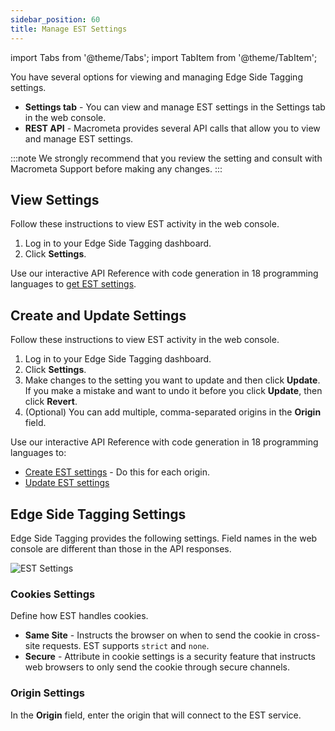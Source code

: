 ```yaml
---
sidebar_position: 60
title: Manage EST Settings
---
```


import Tabs from '@theme/Tabs';
import TabItem from '@theme/TabItem';

You have several options for viewing and managing Edge Side Tagging settings.

- **Settings tab** - You can view and manage EST settings in the Settings tab in the web console.
- **REST API** - Macrometa provides several API calls that allow you to view and manage EST settings.

:::note
We strongly recommend that you review the setting and consult with Macrometa Support before making any changes.
:::

## View Settings

<Tabs groupId="operating-systems">
<TabItem value="console" label="Web Console">

Follow these instructions to view EST activity in the web console.

1. Log in to your Edge Side Tagging dashboard.
2. Click **Settings**.

</TabItem>
<TabItem value="api" label="REST API">

Use our interactive API Reference with code generation in 18 programming languages to [get EST settings](http://localhost:3000/docs/apiEst#/paths/api-est-v1-settings/get).

</TabItem>
</Tabs>

## Create and Update Settings

<Tabs groupId="operating-systems">
<TabItem value="console" label="Web Console">

Follow these instructions to view EST activity in the web console.

1. Log in to your Edge Side Tagging dashboard.
2. Click **Settings**.
3. Make changes to the setting you want to update and then click **Update**. If you make a mistake and want to undo it before you click **Update**, then click **Revert**.
4. (Optional) You can add multiple, comma-separated origins in the **Origin** field.

</TabItem>
<TabItem value="api" label="REST API">

Use our interactive API Reference with code generation in 18 programming languages to:

- [Create EST settings](http://localhost:3000/docs/apiEst#/paths/api-est-v1-settings/post) - Do this for each origin.
- [Update EST settings](http://localhost:3000/docs/apiEst#/paths/api-est-v1-settings/patch)

</TabItem>
</Tabs>

## Edge Side Tagging Settings

Edge Side Tagging provides the following settings. Field names in the web console are different than those in the API responses.

![EST Settings](/img/photoniq/est/est-settings.png)

### Cookies Settings

Define how EST handles cookies.

- **Same Site** - Instructs the browser on when to send the cookie in cross-site requests. EST supports `strict` and `none`.
- **Secure** - Attribute in cookie settings is a security feature that instructs web browsers to only send the cookie through secure channels.

### Origin Settings

In the **Origin** field, enter the origin that will connect to the EST service.
